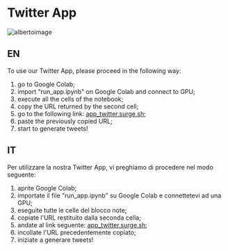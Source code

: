 # Twitter App

![albertoimage](albertoimage.png)

## EN

To use our Twitter App, please proceed in the following way:

1. go to Google Colab;
2. import "run_app.ipynb" on Google Colab and connect to GPU;
3. execute all the cells of the notebook;
4. copy the URL returned by the second cell;
5. go to the following link: [app_twitter.surge.sh](http://app_twitter.surge.sh);
6. paste the previously copied URL;
7. start to generate tweets!


## IT

Per utilizzare la nostra Twitter App, vi preghiamo di procedere nel modo seguente:

1. aprite Google Colab;
2. importate il file "run_app.ipynb" su Google Colab e connettetevi ad una GPU;
3. eseguite tutte le celle del blocco note;
4. copiate l'URL restituito dalla seconda cella;
5. andate al link seguente: [app_twitter.surge.sh](http://app_twitter.surge.sh);
6. incollate l'URL precedentemente copiato;
7. iniziate a generare tweets!
